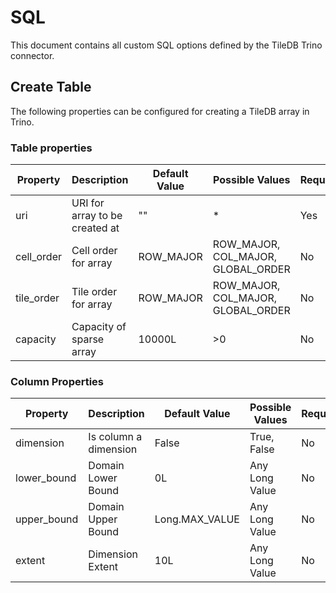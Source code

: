 # SQL

This document contains all custom SQL options defined by the TileDB Trino connector.

## Create Table

The following properties can be configured for creating a TileDB array in
Trino.

### Table properties

| Property | Description | Default Value | Possible Values | Required |
| -------- | ----------- | ------------- | --------------- | -------- |
| uri | URI for array to be created at | "" | * | Yes |
| cell_order | Cell order for array | ROW_MAJOR | ROW_MAJOR, COL_MAJOR, GLOBAL_ORDER | No |
| tile_order | Tile order for array | ROW_MAJOR | ROW_MAJOR, COL_MAJOR, GLOBAL_ORDER | No |
| capacity | Capacity of sparse array | 10000L | >0 | No |

### Column Properties

| Property | Description | Default Value | Possible Values | Required |
| -------- | ----------- | ------------- | --------------- | -------- |
| dimension | Is column a dimension | False | True, False | No |
| lower_bound | Domain Lower Bound | 0L | Any Long Value | No |
| upper_bound | Domain Upper Bound | Long.MAX_VALUE | Any Long Value | No |
| extent | Dimension Extent | 10L | Any Long Value | No |